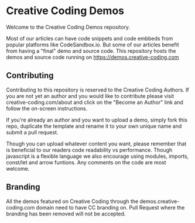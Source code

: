 # Creative Coding Demos

Welcome to the Creative Coding Demos repository.

Most of our articles can have code snippets and code embbeds from popular platforms like CodeSandbox.io. But some of our articles benefit from having a "final" demo and source code. This repository hosts the demos and source code running on https://demos.creative-coding.com

## Contributing

Contributing to this repository is reserved to the Creative Coding Authors. If you are not yet an author and you would like to contribute please visit creative-coding.com/about and click on the "Become an Author" link and follow the on-screen instructions.

If you're already an author and you want to upload a demo, simply fork this repo, duplicate the template and rename it to your own unique name and submit a pull request.

Though you can upload whatever content you want, please remember that is beneficial to our readers code readability vs performance. Though javascript is a flexible language we also encourage using modules, imports, const/let and arrow funtions. Any comments on the code are most welcome.

## Branding

All the demos featured on Creative Coding through the demos.creative-coding.com domain need to have CC branding on. Pull Request where the branding has been removed will not be accepted.
